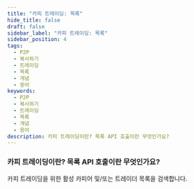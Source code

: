 ```yaml
---
title: "카피 트레이딩: 목록"
hide_title: false
draft: false
sidebar_label: "카피 트레이딩: 목록"
sidebar_position: 4
tags:
  - P2P
  - 복사하기
  - 트레이딩
  - 목록
  - 개념
  - 용어
keywords:
  - P2P
  - 복사하기
  - 트레이딩
  - 목록
  - 개념
  - 용어
description: 카피 트레이딩이란? 목록 API 호출이란 무엇인가요?
---
```


### 카피 트레이딩이란? 목록 API 호출이란 무엇인가요?

카피 트레이딩을 위한 활성 카피어 및/또는 트레이더 목록을 검색합니다.
